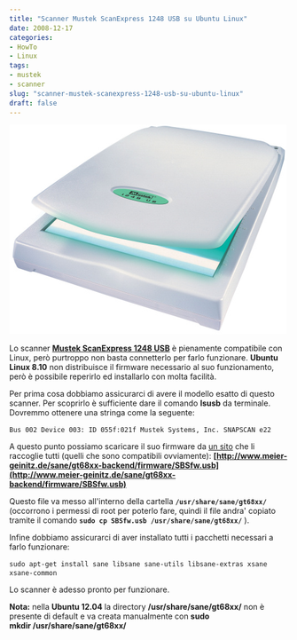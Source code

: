 ```yaml
---
title: "Scanner Mustek ScanExpress 1248 USB su Ubuntu Linux"
date: 2008-12-17
categories: 
- HowTo
- Linux
tags: 
- mustek
- scanner
slug: "scanner-mustek-scanexpress-1248-usb-su-ubuntu-linux"
draft: false
---
```


[![scanner mustek](se1248ub.jpg)](http://www.mustek.de/eng_/html/produkte/se1248ub.htm)

Lo scanner [**Mustek ScanExpress 1248 USB**](http://www.mustek.de/eng_/html/produkte/se1248ub.htm) è
pienamente compatibile con Linux, però purtroppo non basta connetterlo
per farlo funzionare. **Ubuntu Linux 8.10** non distribuisce il firmware
necessario al suo funzionamento, però è possibile reperirlo ed
installarlo con molta facilità.

Per prima cosa dobbiamo assicurarci di avere il modello esatto di questo
scanner. Per scoprirlo è sufficiente dare il comando **lsusb** da
terminale. Dovremmo ottenere una stringa come la seguente:

```shell
Bus 002 Device 003: ID 055f:021f Mustek Systems, Inc. SNAPSCAN e22
```

A questo punto possiamo scaricare il suo firmware da [un sito](http://www.meier-geinitz.de/sane/gt68xx-backend/) che li raccoglie
tutti (quelli che sono compatibili ovviamente):
**[http://www.meier-geinitz.de/sane/gt68xx-backend/firmware/SBSfw.usb](http://www.meier-geinitz.de/sane/gt68xx-backend/firmware/SBSfw.usb)**

Questo file va messo all'interno della cartella
**`/usr/share/sane/gt68xx/`** (occorrono i permessi di root per poterlo
fare, quindi il file andra' copiato tramite il comando **`sudo cp SBSfw.usb /usr/share/sane/gt68xx/`** ).

Infine dobbiamo assicurarci di aver installato tutti i pacchetti
necessari a farlo funzionare:

```shell
sudo apt-get install sane libsane sane-utils libsane-extras xsane xsane-common
```

Lo scanner è adesso pronto per funzionare.

**Nota:** nella **Ubuntu 12.04** la
directory **/usr/share/sane/gt68xx/** non è presente di default e va
creata manualmente con **sudo mkdir **/usr/share/sane/gt68xx/****

